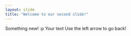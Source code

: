 ```yaml
---
layout: slide
title: "Welcome to our second slide!"
---
```

Something new! :p 
Your text
Use the left arrow to go back!
